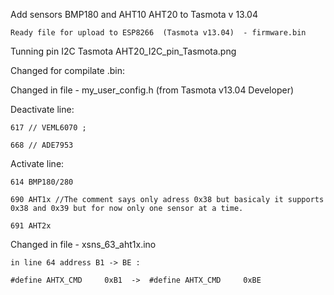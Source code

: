 Add sensors BMP180 and AHT10 AHT20 to Tasmota v 13.04 

    Ready file for upload to ESP8266  (Tasmota v13.04)  - firmware.bin

Tunning pin I2C Tasmota
    AHT20_I2C_pin_Tasmota.png
    
Changed for compilate .bin:

Changed in file - my_user_config.h (from Tasmota v13.04 Developer)
    
Deactivate line:    
    
    617 // VEML6070 ;     
    
    668 // ADE7953
    
Activate line:
    
    614 BMP180/280
    
    690 AHT1x //The comment says only adress 0x38 but basicaly it supports 0x38 and 0x39 but for now only one sensor at a time.
    
    691 AHT2x 

Changed in file - xsns_63_aht1x.ino

    in line 64 address B1 -> BE :

    #define AHTX_CMD     0xB1  ->  #define AHTX_CMD     0xBE
